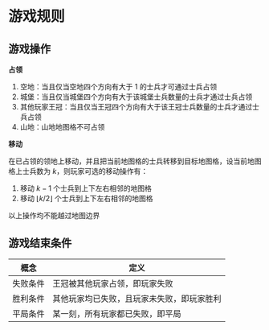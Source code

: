 # 游戏规则

## 游戏操作

**占领**

1. 空地：当且仅当空地四个方向有大于 $1$ 的士兵才可通过士兵占领
2. 城堡：当且仅当城堡四个方向有大于该城堡士兵数量的士兵才通过士兵占领
3. 其他玩家王冠：当且仅当王冠四个方向有大于该王冠士兵数量的士兵才通过士兵占领
4. 山地：山地地图格不可占领

**移动**

在已占领的领地上移动，并且把当前地图格的士兵转移到目标地图格，设当前地图格上士兵数为 $k$，则玩家可选的移动操作有：

1. 移动 $k - 1$ 个士兵到上下左右相邻的地图格
2. 移动 $\lfloor k / 2 \rfloor$ 个士兵到上下左右相邻的地图格

以上操作均不能越过地图边界

## 游戏结束条件

|概念|定义|
|-|-|
|失败条件|王冠被其他玩家占领，即玩家失败|
|胜利条件|其他玩家均已失败，且玩家未失败，即玩家胜利|
|平局条件|某一刻，所有玩家都已失败，即平局|



